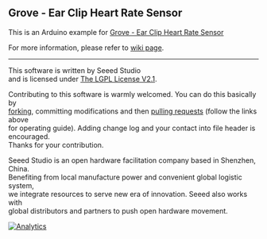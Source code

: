 Grove - Ear Clip Heart Rate Sensor
---------------------------------------------------------

This is an Arduino example for [Grove - Ear Clip Heart Rate Sensor](http://www.seeedstudio.com/depot/grove-earclip-heart-rate-sensor-p-1116.html?cPath=25_29)

For more information, please refer to [wiki page](http://www.seeedstudio.com/wiki/Grove_-_Heart_rate_ear_clip_kit).

----

This software is written by Seeed Studio<br>
and is licensed under [The LGPL License V2.1](http://www.gnu.org/licenses/lgpl-2.1.html). 

Contributing to this software is warmly welcomed. You can do this basically by<br>
[forking](https://help.github.com/articles/fork-a-repo), committing modifications and then [pulling requests](https://help.github.com/articles/using-pull-requests) (follow the links above<br>
for operating guide). Adding change log and your contact into file header is encouraged.<br>
Thanks for your contribution.

Seeed Studio is an open hardware facilitation company based in Shenzhen, China. <br>
Benefiting from local manufacture power and convenient global logistic system, <br>
we integrate resources to serve new era of innovation. Seeed also works with <br>
global distributors and partners to push open hardware movement.<br>





[![Analytics](https://ga-beacon.appspot.com/UA-46589105-3/Grove_Ear_Clip_Heart_Rate_Sensor)](https://github.com/igrigorik/ga-beacon)

